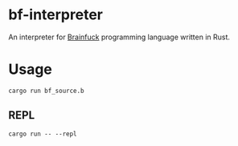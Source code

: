 # bf-interpreter

An interpreter for [Brainfuck](https://en.wikipedia.org/wiki/Brainfuck) programming language written in Rust.

# Usage

```
cargo run bf_source.b
```

## REPL

```
cargo run -- --repl
```
